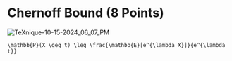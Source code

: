 # Chernoff Bound (8 Points)
![TeXnique-10-15-2024_06_07_PM](https://github.com/user-attachments/assets/06ae2476-ecd5-4353-a544-f7e056487df2)

```
\mathbb{P}(X \geq t) \leq \frac{\mathbb{E}[e^{\lambda X}]}{e^{\lambda t}}
```
